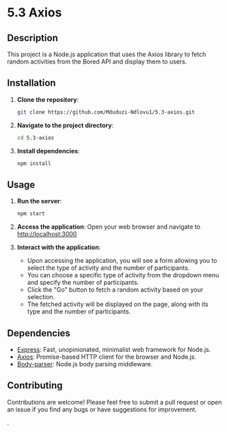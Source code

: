 # 5.3 Axios

## Description

This project is a Node.js application that uses the Axios library to fetch random activities from the Bored API and display them to users.

## Installation

1. **Clone the repository**: 
    ```bash
    git clone https://github.com/Mduduzi-Ndlovu1/5.3-axios.git
    ```

2. **Navigate to the project directory**:
    ```bash
    cd 5.3-axios
    ```

3. **Install dependencies**:
    ```bash
    npm install
    ```

## Usage

1. **Run the server**:
    ```bash
    npm start
    ```

2. **Access the application**:
    Open your web browser and navigate to [http://localhost:3000](http://localhost:3000)

3. **Interact with the application**:
    - Upon accessing the application, you will see a form allowing you to select the type of activity and the number of participants.
    - You can choose a specific type of activity from the dropdown menu and specify the number of participants.
    - Click the "Go" button to fetch a random activity based on your selection.
    - The fetched activity will be displayed on the page, along with its type and the number of participants.

## Dependencies

- [Express](https://expressjs.com/): Fast, unopinionated, minimalist web framework for Node.js.
- [Axios](https://axios-http.com/): Promise-based HTTP client for the browser and Node.js.
- [Body-parser](https://www.npmjs.com/package/body-parser): Node.js body parsing middleware.

## Contributing

Contributions are welcome! Please feel free to submit a pull request or open an issue if you find any bugs or have suggestions for improvement.

.
